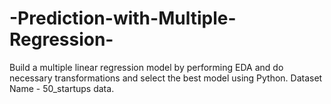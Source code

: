 # -Prediction-with-Multiple-Regression-
Build a multiple linear regression model by performing EDA and do necessary transformations and select the best model using Python. Dataset Name  - 50_startups data.
